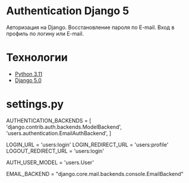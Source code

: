 # Authentication Django 5
Авторизация на Django. Восстановление пароля по E-mail. Вход в профиль по логину или E-mail.

# Технологии
- [Python 3.11](https://www.python.org/)
- [Django 5.0](https://www.djangoproject.com/)

# settings.py
AUTHENTICATION_BACKENDS = [
    'django.contrib.auth.backends.ModelBackend',
    'users.authentication.EmailAuthBackend',
]

LOGIN_URL = 'users:login'
LOGIN_REDIRECT_URL = 'users:profile'
LOGOUT_REDIRECT_URL = 'users:login'

AUTH_USER_MODEL = 'users.User'

EMAIL_BACKEND = "django.core.mail.backends.console.EmailBackend"
